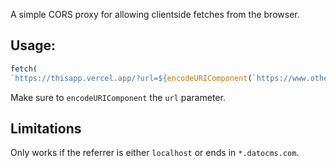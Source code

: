A simple CORS proxy for allowing clientside fetches from the browser.

## Usage:

```js
fetch(
`https://thisapp.vercel.app/?url=${encodeURIComponent(`https://www.otherendpoint.com/api`)}`)
```

Make sure to `encodeURIComponent` the `url` parameter.

## Limitations
Only works if the referrer is either `localhost` or ends in `*.datocms.com`.